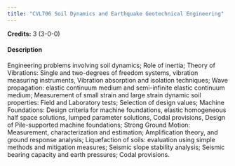 ```yaml
---
title: "CVL706 Soil Dynamics and Earthquake Geotechnical Engineering"
---
```

**Credits:** 3 (3-0-0)

#### Description
Engineering problems involving soil dynamics; Role of inertia; Theory of Vibrations: Single and two-degrees of freedom systems, vibration measuring instruments, Vibration absorption and isolation techniques; Wave propagation: elastic continuum medium and semi-infinite elastic continuum medium; Measurement of small strain and large strain dynamic soil properties: Field and Laboratory tests; Selection of design values; Machine Foundations: Design criteria for machine foundations, elastic homogeneous half space solutions, lumped parameter solutions, Codal provisions, Design of Pile-supported machine foundations; Strong Ground Motion: Measurement, characterization and estimation; Amplification theory, and ground response analysis; Liquefaction of soils: evaluation using simple methods and mitigation measures; Seismic slope stability analysis; Seismic bearing capacity and earth pressures; Codal provisions.
